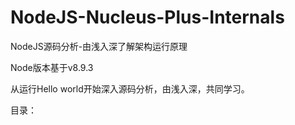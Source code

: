 # NodeJS-Nucleus-Plus-Internals
NodeJS源码分析-由浅入深了解架构运行原理

Node版本基于v8.9.3 

从运行Hello world开始深入源码分析，由浅入深，共同学习。

目录：
